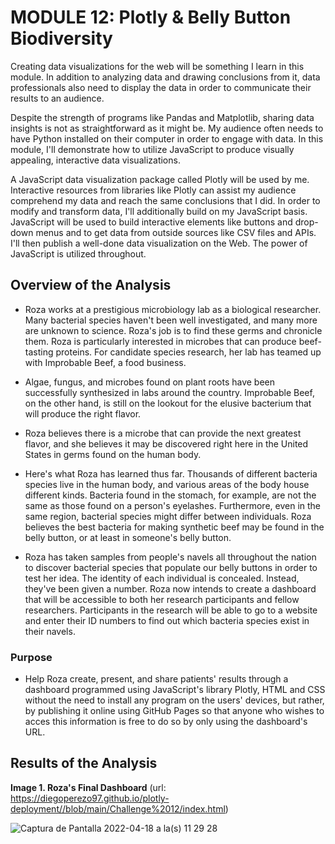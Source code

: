 # MODULE 12: Plotly & Belly Button Biodiversity

Creating data visualizations for the web will be something I learn in this module. In addition to analyzing data and drawing conclusions from it, data professionals also need to display the data in order to communicate their results to an audience.

Despite the strength of programs like Pandas and Matplotlib, sharing data insights is not as straightforward as it might be. My audience often needs to have Python installed on their computer in order to engage with data. In this module, I'll demonstrate how to utilize JavaScript to produce visually appealing, interactive data visualizations.

A JavaScript data visualization package called Plotly will be used by me. Interactive resources from libraries like Plotly can assist my audience comprehend my data and reach the same conclusions that I did.
In order to modify and transform data, I'll additionally build on my JavaScript basis. JavaScript will be used to build interactive elements like buttons and drop-down menus and to get data from outside sources like CSV files and APIs. I'll then publish a well-done data visualization on the Web. The power of JavaScript is utilized throughout.

## Overview of the Analysis

* Roza works at a prestigious microbiology lab as a biological researcher. Many bacterial species haven't been well investigated, and many more are unknown to science. Roza's job is to find these germs and chronicle them. Roza is particularly interested in microbes that can produce beef-tasting proteins. For candidate species research, her lab has teamed up with Improbable Beef, a food business.

* Algae, fungus, and microbes found on plant roots have been successfully synthesized in labs around the country. Improbable Beef, on the other hand, is still on the lookout for the elusive bacterium that will produce the right flavor.

* Roza believes there is a microbe that can provide the next greatest flavor, and she believes it may be discovered right here in the United States in germs found on the human body.

* Here's what Roza has learned thus far. Thousands of different bacteria species live in the human body, and various areas of the body house different kinds. Bacteria found in the stomach, for example, are not the same as those found on a person's eyelashes. Furthermore, even in the same region, bacterial species might differ between individuals. Roza believes the best bacteria for making synthetic beef may be found in the belly button, or at least in someone's belly button.

* Roza has taken samples from people's navels all throughout the nation to discover bacterial species that populate our belly buttons in order to test her idea. The identity of each individual is concealed. Instead, they've been given a number. Roza now intends to create a dashboard that will be accessible to both her research participants and fellow researchers. Participants in the research will be able to go to a website and enter their ID numbers to find out which bacteria species exist in their navels.

### Purpose
* Help Roza create, present, and share patients' results through a dashboard programmed using JavaScript's library Plotly, HTML and CSS without the need to install any program on the users' devices, but rather, by publishing it online using GitHub Pages so that anyone who wishes to acces this information is free to do so by only using the dashboard's URL.

## Results of the Analysis

**Image 1. Roza's Final Dashboard** (url: https://diegoperezo97.github.io/plotly-deployment//blob/main/Challenge%2012/index.html)

![Captura de Pantalla 2022-04-18 a la(s) 11 29 28](https://user-images.githubusercontent.com/65054637/163840729-b8b9ddd3-f472-447e-a198-7fa88c02f47d.png)
